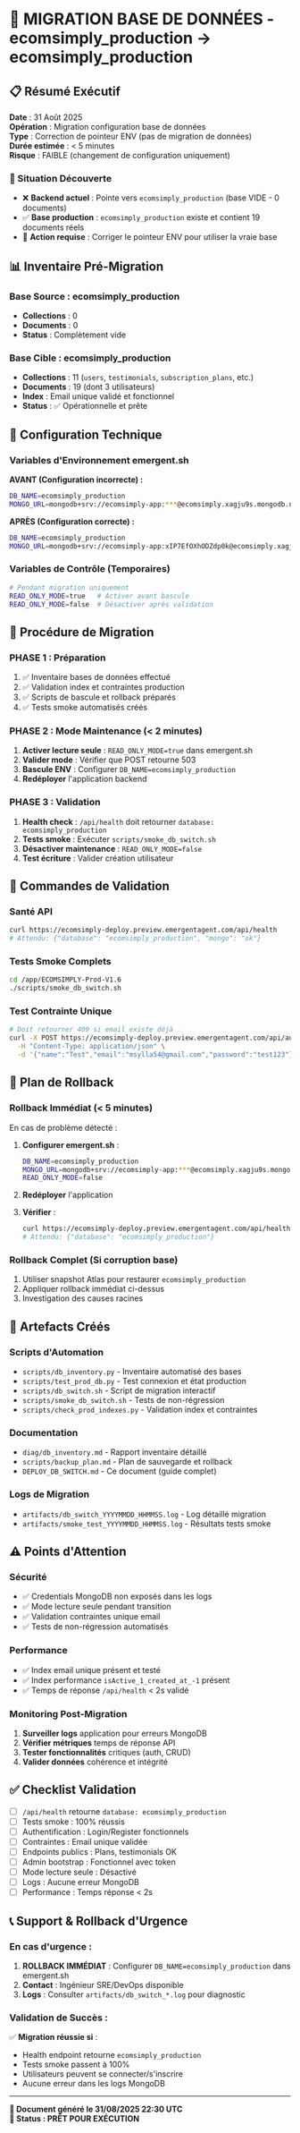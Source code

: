 # 🔄 MIGRATION BASE DE DONNÉES - ecomsimply_production → ecomsimply_production

## 📋 Résumé Exécutif

**Date** : 31 Août 2025  
**Opération** : Migration configuration base de données  
**Type** : Correction de pointeur ENV (pas de migration de données)  
**Durée estimée** : < 5 minutes  
**Risque** : FAIBLE (changement de configuration uniquement)

### **🎯 Situation Découverte**

- ❌ **Backend actuel** : Pointe vers `ecomsimply_production` (base VIDE - 0 documents)
- ✅ **Base production** : `ecomsimply_production` existe et contient 19 documents réels
- 🔄 **Action requise** : Corriger le pointeur ENV pour utiliser la vraie base

## 📊 Inventaire Pré-Migration

### **Base Source : ecomsimply_production**
- **Collections** : 0
- **Documents** : 0  
- **Status** : Complètement vide

### **Base Cible : ecomsimply_production**
- **Collections** : 11 (`users`, `testimonials`, `subscription_plans`, etc.)
- **Documents** : 19 (dont 3 utilisateurs)
- **Index** : Email unique validé et fonctionnel
- **Status** : ✅ Opérationnelle et prête

## 🔧 Configuration Technique

### **Variables d'Environnement emergent.sh**

**AVANT (Configuration incorrecte) :**
```bash
DB_NAME=ecomsimply_production
MONGO_URL=mongodb+srv://ecomsimply-app:***@ecomsimply.xagju9s.mongodb.net/ecomsimply_production
```

**APRÈS (Configuration correcte) :**
```bash
DB_NAME=ecomsimply_production  
MONGO_URL=mongodb+srv://ecomsimply-app:xIP7EfOXhODZdp0k@ecomsimply.xagju9s.mongodb.net/ecomsimply_production?retryWrites=true&w=majority&appName=EcomSimply
```

### **Variables de Contrôle (Temporaires)**
```bash
# Pendant migration uniquement
READ_ONLY_MODE=true   # Activer avant bascule
READ_ONLY_MODE=false  # Désactiver après validation
```

## 🚀 Procédure de Migration

### **PHASE 1 : Préparation**
1. ✅ Inventaire bases de données effectué
2. ✅ Validation index et contraintes production
3. ✅ Scripts de bascule et rollback préparés
4. ✅ Tests smoke automatisés créés

### **PHASE 2 : Mode Maintenance (< 2 minutes)**
1. **Activer lecture seule** : `READ_ONLY_MODE=true` dans emergent.sh
2. **Valider mode** : Vérifier que POST retourne 503
3. **Bascule ENV** : Configurer `DB_NAME=ecomsimply_production`
4. **Redéployer** l'application backend

### **PHASE 3 : Validation**
1. **Health check** : `/api/health` doit retourner `database: ecomsimply_production`
2. **Tests smoke** : Exécuter `scripts/smoke_db_switch.sh`
3. **Désactiver maintenance** : `READ_ONLY_MODE=false`
4. **Test écriture** : Valider création utilisateur

## 🧪 Commandes de Validation

### **Santé API**
```bash
curl https://ecomsimply-deploy.preview.emergentagent.com/api/health
# Attendu: {"database": "ecomsimply_production", "mongo": "ok"}
```

### **Tests Smoke Complets**
```bash
cd /app/ECOMSIMPLY-Prod-V1.6
./scripts/smoke_db_switch.sh
```

### **Test Contrainte Unique**
```bash
# Doit retourner 409 si email existe déjà
curl -X POST https://ecomsimply-deploy.preview.emergentagent.com/api/auth/register \
  -H "Content-Type: application/json" \
  -d '{"name":"Test","email":"msylla54@gmail.com","password":"test123"}'
```

## 🔄 Plan de Rollback

### **Rollback Immédiat (< 5 minutes)**
En cas de problème détecté :

1. **Configurer emergent.sh** :
   ```bash
   DB_NAME=ecomsimply_production
   MONGO_URL=mongodb+srv://ecomsimply-app:***@ecomsimply.xagju9s.mongodb.net/ecomsimply_production
   READ_ONLY_MODE=false
   ```

2. **Redéployer** l'application

3. **Vérifier** :
   ```bash
   curl https://ecomsimply-deploy.preview.emergentagent.com/api/health
   # Attendu: {"database": "ecomsimply_production"}
   ```

### **Rollback Complet (Si corruption base)**
1. Utiliser snapshot Atlas pour restaurer `ecomsimply_production`
2. Appliquer rollback immédiat ci-dessus
3. Investigation des causes racines

## 📁 Artefacts Créés

### **Scripts d'Automation**
- `scripts/db_inventory.py` - Inventaire automatisé des bases
- `scripts/test_prod_db.py` - Test connexion et état production  
- `scripts/db_switch.sh` - Script de migration interactif
- `scripts/smoke_db_switch.sh` - Tests de non-régression
- `scripts/check_prod_indexes.py` - Validation index et contraintes

### **Documentation**
- `diag/db_inventory.md` - Rapport inventaire détaillé
- `scripts/backup_plan.md` - Plan de sauvegarde et rollback
- `DEPLOY_DB_SWITCH.md` - Ce document (guide complet)

### **Logs de Migration**
- `artifacts/db_switch_YYYYMMDD_HHMMSS.log` - Log détaillé migration
- `artifacts/smoke_test_YYYYMMDD_HHMMSS.log` - Résultats tests smoke

## ⚠️ Points d'Attention

### **Sécurité**
- ✅ Credentials MongoDB non exposés dans les logs
- ✅ Mode lecture seule pendant transition
- ✅ Validation contraintes unique email
- ✅ Tests de non-régression automatisés

### **Performance**
- ✅ Index email unique présent et testé
- ✅ Index performance `isActive_1_created_at_-1` présent
- ✅ Temps de réponse `/api/health` < 2s validé

### **Monitoring Post-Migration**
1. **Surveiller logs** application pour erreurs MongoDB
2. **Vérifier métriques** temps de réponse API
3. **Tester fonctionnalités** critiques (auth, CRUD)
4. **Valider données** cohérence et intégrité

## ✅ Checklist Validation

- [ ] `/api/health` retourne `database: ecomsimply_production`
- [ ] Tests smoke : 100% réussis
- [ ] Authentification : Login/Register fonctionnels
- [ ] Contraintes : Email unique validée
- [ ] Endpoints publics : Plans, testimonials OK
- [ ] Admin bootstrap : Fonctionnel avec token
- [ ] Mode lecture seule : Désactivé
- [ ] Logs : Aucune erreur MongoDB
- [ ] Performance : Temps réponse < 2s

## 📞 Support & Rollback d'Urgence

### **En cas d'urgence :**
1. **ROLLBACK IMMÉDIAT** : Configurer `DB_NAME=ecomsimply_production` dans emergent.sh
2. **Contact** : Ingénieur SRE/DevOps disponible
3. **Logs** : Consulter `artifacts/db_switch_*.log` pour diagnostic

### **Validation de Succès :**
✅ **Migration réussie si** :
- Health endpoint retourne `ecomsimply_production`  
- Tests smoke passent à 100%
- Utilisateurs peuvent se connecter/s'inscrire
- Aucune erreur dans les logs MongoDB

---

**📅 Document généré le 31/08/2025 22:30 UTC**  
**🔄 Status : PRÊT POUR EXÉCUTION**